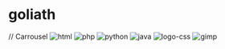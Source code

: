 # goliath
// Carrousel
![html](https://github.com/magicickey/goliath/blob/main/html.png?raw=true)
![php](https://github.com/magicickey/goliath/blob/main/php.jpg?raw=true)
![python](https://github.com/magicickey/goliath/blob/main/python.jpg?raw=true)
![java](https://github.com/magicickey/goliath/blob/main/java.png?raw=true)
![logo-css](https://github.com/magicickey/goliath/blob/main/logo-css.webp?raw=true)
![gimp](https://github.com/magicickey/goliath/blob/main/gimp.png?raw=true)
![]()
